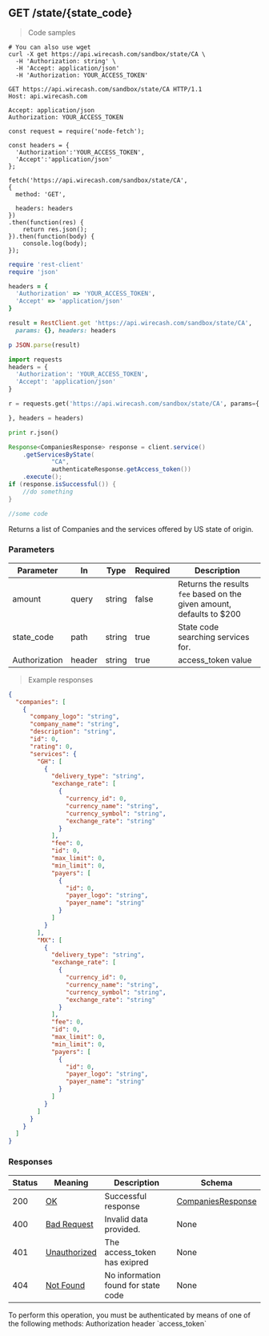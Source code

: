 ## GET /state/{state_code}

> Code samples

```shell
# You can also use wget
curl -X get https://api.wirecash.com/sandbox/state/CA \
  -H 'Authorization: string' \
  -H 'Accept: application/json'
  -H 'Authorization: YOUR_ACCESS_TOKEN'
```

```http
GET https://api.wirecash.com/sandbox/state/CA HTTP/1.1
Host: api.wirecash.com

Accept: application/json
Authorization: YOUR_ACCESS_TOKEN

```

```javascript--nodejs
const request = require('node-fetch');

const headers = {
  'Authorization':'YOUR_ACCESS_TOKEN',
  'Accept':'application/json'
};

fetch('https://api.wirecash.com/sandbox/state/CA',
{
  method: 'GET',

  headers: headers
})
.then(function(res) {
    return res.json();
}).then(function(body) {
    console.log(body);
});
```

```ruby
require 'rest-client'
require 'json'

headers = {
  'Authorization' => 'YOUR_ACCESS_TOKEN',
  'Accept' => 'application/json'
}

result = RestClient.get 'https://api.wirecash.com/sandbox/state/CA',
  params: {}, headers: headers

p JSON.parse(result)
```

```python
import requests
headers = {
  'Authorization': 'YOUR_ACCESS_TOKEN',
  'Accept': 'application/json'
}

r = requests.get('https://api.wirecash.com/sandbox/state/CA', params={

}, headers = headers)

print r.json()
```

```java
Response<CompaniesResponse> response = client.service()
    .getServicesByState(
            "CA",
            authenticateResponse.getAccess_token())
    .execute();
if (response.isSuccessful()) {
    //do something
}
```

```csharp
//some code

```

Returns a list of Companies and the services offered by US state of origin.

### Parameters

Parameter|In|Type|Required|Description
---|---|---|---|---|
amount|query|string|false|Returns the results `fee` based on the given amount, defaults to $200
state_code|path|string|true|State code searching services for.
Authorization|header|string|true|access_token value


> Example responses

```json
{
  "companies": [
    {
      "company_logo": "string",
      "company_name": "string",
      "description": "string",
      "id": 0,
      "rating": 0,
      "services": {
        "GH": [
          {
            "delivery_type": "string",
            "exchange_rate": [
              {
                "currency_id": 0,
                "currency_name": "string",
                "currency_symbol": "string",
                "exchange_rate": "string"
              }
            ],
            "fee": 0,
            "id": 0,
            "max_limit": 0,
            "min_limit": 0,
            "payers": [
              {
                "id": 0,
                "payer_logo": "string",
                "payer_name": "string"
              }
            ]
          }
        ],
        "MX": [
          {
            "delivery_type": "string",
            "exchange_rate": [
              {
                "currency_id": 0,
                "currency_name": "string",
                "currency_symbol": "string",
                "exchange_rate": "string"
              }
            ],
            "fee": 0,
            "id": 0,
            "max_limit": 0,
            "min_limit": 0,
            "payers": [
              {
                "id": 0,
                "payer_logo": "string",
                "payer_name": "string"
              }
            ]
          }
        ]
      }
    }
  ]
}
```
### Responses

Status|Meaning|Description|Schema
---|---|---|---|
200|[OK](https://tools.ietf.org/html/rfc7231#section-6.3.1)|Successful response|[CompaniesResponse](#schemacompaniesresponse)
400|[Bad Request](https://tools.ietf.org/html/rfc7231#section-6.5.1)|Invalid data provided.|None
401|[Unauthorized](https://tools.ietf.org/html/rfc7235#section-3.1)|The access_token has exipred|None
404|[Not Found](https://tools.ietf.org/html/rfc7231#section-6.5.4)|No information found for state code|None

<aside class="warning">
To perform this operation, you must be authenticated by means of one of the following methods: Authorization header `access_token`
</aside>

